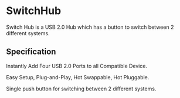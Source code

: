 # SwitchHub

Switch Hub is a USB 2.0 Hub which has a button to switch between 2 different systems.

## Specification

Instantly Add Four USB 2.0 Ports to all Compatible Device. 

Easy Setup, Plug-and-Play, Hot Swappable, Hot Pluggable. 

Single push button for switching between 2 different systems. 
